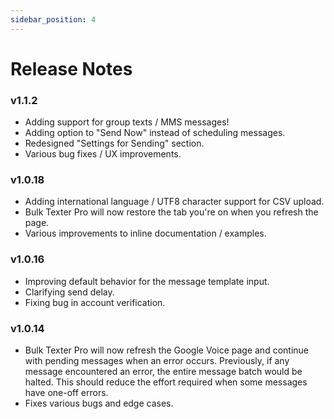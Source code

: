 ```yaml
---
sidebar_position: 4
---
```


# Release Notes

### v1.1.2
- Adding support for group texts / MMS messages!
- Adding option to "Send Now" instead of scheduling messages.
- Redesigned "Settings for Sending" section.
- Various bug fixes / UX improvements.

### v1.0.18
- Adding international language / UTF8 character support for CSV upload.
- Bulk Texter Pro will now restore the tab you're on when you refresh the page.
- Various improvements to inline documentation / examples.

### v1.0.16
- Improving default behavior for the message template input.
- Clarifying send delay.
- Fixing bug in account verification.

### v1.0.14
- Bulk Texter Pro will now refresh the Google Voice page and continue with pending messages when an error occurs. Previously, if any message encountered an error, the entire message batch would be halted. This should reduce the effort required when some messages have one-off errors.
- Fixes various bugs and edge cases.